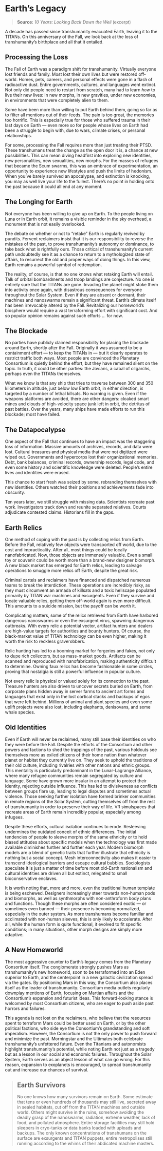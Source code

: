# Earth’s Legacy

> **Source:** _10 Years: Looking Back Down the Well_ (excerpt)

A decade has passed since transhumanity evacuated Earth, leaving it to the TITANs. On this anniversary of the Fall, we look back at the loss of transhumanity’s birthplace and all that it entailed.

## Processing the Loss

The Fall of Earth was a paradigm shift for transhumanity. Virtually everyone lost friends and family. Most lost their own lives but were restored off-world. Homes, pets, careers, and personal effects were gone in a flash of radioactive dust. Entire governments, cultures, and languages went extinct. Not only did people need to restart from scratch, many had to learn _how_ to live their new lives: in new morphs, in new gravities, under new economies, in environments that were completely alien to them.

Some have been more than willing to put Earth behind them, going so far as to filter all mentions out of their feeds. The pain is too great, the memories too horrific. This is especially true for those who suffered trauma in their last days on Earth — even more so for people whose lives on Earth had been a struggle to begin with, due to wars, climate crises, or personal relationships.

For some, processing the Fall requires more than just treating their PTSD. These transhumans treat the change as the open door it is, a chance at new possibilities. This can mean diving headfirst into exploring new identities, new personalities, new sexualities, new morphs. For the masses of refugees that became the Scum swarms, this was an embrace of experimentation, an opportunity to experience new lifestyles and push the limits of hedonism. When you’ve barely survived an apocalypse, and extinction is knocking, you may as well live your life to the fullest. There’s no point in holding onto the past because it could all end at any moment.

## The Longing for Earth

Not everyone has been willing to give up on Earth. To the people living on Luna or in Earth orbit, it remains a visible reminder in the sky overhead, a monument that is not easily overlooked.

The debate on whether or not to “retake” Earth is regularly revived by pundits. Fervent reclaimers insist that it is our responsibility to reverse the mistakes of the past, to prove transhumanity’s autonomy or dominance, to take back what is rightfully ours. Those critical of transhumanity’s current path undoubtedly see it as a chance to return to a mythologized state of affairs, to resurrect the old and proper ways of doing things. In this view, Earth remains a powerful symbol of redemption.

The reality, of course, is that no one knows what retaking Earth will entail. Talk of orbital bombardments and troop landings are conjecture. No one is entirely sure that the TITANs are gone. Invading the planet might stoke them into activity once again, with disastrous consequences for everyone throughout the Solar System. Even if they are absent or dormant, their machines and nanoswarms remain a significant threat. Earth’s climate itself has been irrevocably altered by the Fall. Revitalizing our homeworld’s biosphere would require a vast terraforming effort with significant cost. And so popular opinion remains against such efforts … for now.

## The Blockade

No parties have publicly claimed responsibility for placing the blockade around Earth, shortly after the Fall. Originally it was assumed to be a containment effort — to keep the TITANs in — but it clearly operates to restrict traffic both ways. Most people are convinced the Planetary Consortium is quietly behind the effort, but they have remained silent on the topic. In truth, it could be other parties: the Jovians, a cabal of oligarchs, perhaps even the TITANs themselves.

What we know is that any ship that tries to traverse between 300 and 350 kilometers in altitude, just below low Earth orbit, in either direction, is targeted by a number of lethal killsats. No warning is given. Even if the weapons platforms are avoided, there are other dangers: cloaked smart mines and clouds of high-velocity space junk left in orbit, the detritus of past battles. Over the years, many ships have made efforts to run this blockade; most have failed.

## The Datapocalypse

One aspect of the Fall that continues to have an impact was the staggering loss of information. Massive amounts of archives, records, and data were lost. Cultural treasures and physical media that were not digitized were wiped out. Governments and hypercorps lost their organizational memories. Debt, bank balances, criminal records, ownership records, legal code, and even some history and scientific knowledge were deleted. People’s entire lives and identities were erased.

This chance to start fresh was seized by some, rebranding themselves with new identities. Others watched their positions and achievements fade into obscurity.

Ten years later, we still struggle with missing data. Scientists recreate past work. Investigators track down and reunite separated relatives. Courts adjudicate contested claims. Historians fill in the gaps.

## Earth Relics

One method of coping with the past is by collecting relics from Earth. Before the Fall, relatively few objects were transported off world, due to the cost and impracticality. After all, most things could be locally nanofabricated. Now, those objects are immensely valuable. Even a small toy or souvenir could be worth more than a brand-new designer biomorph. A new black market has emerged for Earth relics, leading to salvage operations to smuggle more relics off Earth, despite the great risk.

Criminal cartels and reclaimers have financed and dispatched numerous teams to break the interdiction. These operations are incredibly risky, as they must circumvent an armada of killsats and a toxic hellscape populated primarily by TITAN war machines and exsurgents. Even if they survive and locate valuable relics, getting them off-world again is even more difficult. This amounts to a suicide mission, but the payoff can be worth it.

Complicating matters, some of the relics retrieved from Earth have harbored dangerous nanoswarms or even the exsurgent virus, spawning dangerous outbreaks. With every relic a potential vector, artifact hunters and dealers are high-value targets for authorities and bounty hunters. Of course, the black-market value of TITAN technology can be even higher, making it worth the risk to reckless graverobbers.

Relic hunting has led to a booming market for forgeries and fakes, not only to dupe rich collectors, but as mass-market goods. Artifacts can be scanned and reproduced with nanofabrication, making authenticity difficult to determine. Owning faux relics has become fashionable in some circles, proving that nostalgia is still a powerful influence in popular culture.

Not every relic is physical or valued solely for its connection to the past. Treasure hunters are also driven to uncover secrets buried on Earth, from corporate plans hidden away in server farms to ancient art forms and languages that exist only in the lost cortical stacks and backups of egos that were left behind. Millions of animal and plant species and even some uplift projects were also lost, including elephants, denisovans, and some whale species.

## Old Identities

Even if Earth will never be reclaimed, many still base their identities on who they were before the Fall. Despite the efforts of the Consortium and other powers and factions to shed the trappings of the past, various holdouts see themselves more as exiled citizens of their home nation than whatever planet or habitat they currently live on. They seek to uphold the traditions of their old culture, including rivalries with other nations and ethnic groups. This mentality is particularly predominant in the Lunar-Lagrange Alliance, where many refugee communities remain segregated by culture and language. Some have grown more insular in an attempt to protect their identity, rejecting outside influence. This has led to divisiveness as conflicts between groups flare up, leading to legal disputes and sometimes actual violence. Those seeking further isolation have formed brinker communities in remote regions of the Solar System, cutting themselves off from the rest of transhumanity in order to preserve their way of life. VR simulspaces that recreate areas of Earth remain incredibly popular, especially among infugees.

Despite these efforts, cultural isolation continues to erode. Resleeving undermines the outdated conceit of ethnic differences. The initial tendencies of people to sleeve morphs of the same ethnicity or to hold biased attitudes about specific models when the technology was first made available diminishes further and further each year. Modern biomorph models are a blend of genetic traits that further illustrate that ethnicity is nothing but a social concept. Mesh interconnectivity also makes it easier to transcend ideological barriers and escape cultural bubbles. Sociologists speculate it is just a matter of time before most old-Earth nationalism and cultural identities are driven all but extinct, relegated to small bioconservative enclaves.

It is worth noting that, more and more, even the traditional human template is being eschewed. Designers increasingly steer towards non-human pods and biomorphs, as well as synthmorphs with non-anthroform body plans and functions. Though these morphs are often considered exotic — or sometimes even banned — their presence is becoming normalized, especially in the outer system. As more transhumans become familiar and acclimated with non-human sleeves, this is only likely to accelerate. After all, while the human form is quite functional, it evolved to fit specific conditions; in many situations, other morph designs are simply more adaptive.

## A New Homeworld

The most aggressive counter to Earth’s legacy comes from the Planetary Consortium itself. The conglomerate strongly pushes Mars as transhumanity’s new homeworld, soon to be terraformed into an Eden superior to Earth, and the centerpoint in a new galactic civilization spread via the gates. By positioning Mars in this way, the Consortium also places itself as the leader of transhumanity. Consortium media outlets regularly downplay mentions of Earth, focusing on Martian affairs and the Consortium’s expansion and futurist ideas. This forward-looking stance is welcomed by most Consortium citizens, who are eager to push aside past horrors and failures.

This agenda is not lost on the reclaimers, who believe that the resources spent to terraform Mars could be better used on Earth, or by the other political factions, who side eye the Consortium’s grandstanding and soft imperalism. However, the Consortium is not the only power to push forward and minimize the past. Morningstar and the Ultimates both celebrate transhumanity’s unfettered future. Even the Titanians and autonomists highlight transhumanity’s potential, while noting Earth not just as a tragedy but as a lesson in our social and economic failures. Throughout the Solar System, Earth serves as an abject lesson of what can go wrong. For this reason, expansion to exoplanets is encouraged, to spread transhumanity out and increase our chances of survival.

<blockquote>

## Earth Survivors

No one knows how many survivors remain on Earth. Some estimate that tens or even hundreds of thousands may still live, secreted away in sealed habitats, cut off from the TITAN machines and outside world. Others might survive in the ruins, somehow avoiding the deadly grasp of the nanoswarms, radiation, extreme weather, lack of food, and polluted atmosphere. Entire storage facilities may still hold sleepers in cryo-tanks or data banks loaded with uploads and backups. The only known concentrations of transhumans on the surface are exsurgents and TITAN puppets, entire metropolises still running according to the whims of their abdicated machine masters.

</blockquote>
